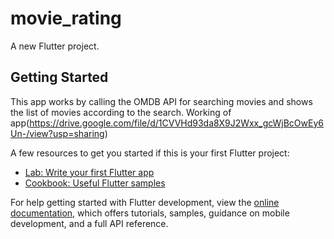 # movie_rating

A new Flutter project.

## Getting Started

This app works by calling the OMDB API for searching movies and shows the list of movies according to the search.
Working of app(https://drive.google.com/file/d/1CVVHd93da8X9J2Wxx_gcWjBcOwEy6Un-/view?usp=sharing)

A few resources to get you started if this is your first Flutter project:

- [Lab: Write your first Flutter app](https://docs.flutter.dev/get-started/codelab)
- [Cookbook: Useful Flutter samples](https://docs.flutter.dev/cookbook)

For help getting started with Flutter development, view the
[online documentation](https://docs.flutter.dev/), which offers tutorials,
samples, guidance on mobile development, and a full API reference.

